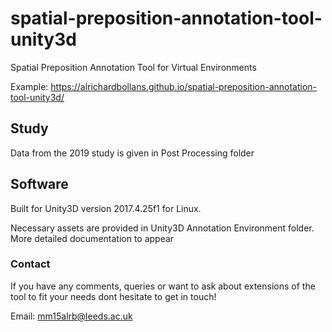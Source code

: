 # spatial-preposition-annotation-tool-unity3d
Spatial Preposition Annotation Tool for Virtual Environments

Example: https://alrichardbollans.github.io/spatial-preposition-annotation-tool-unity3d/

## Study

Data from the 2019 study is given in Post Processing folder

## Software

Built for Unity3D version 2017.4.25f1 for Linux.

Necessary assets are provided in Unity3D Annotation Environment folder. More detailed documentation to appear

### Contact
If you have any comments, queries or want to ask about extensions of the tool to fit your needs dont hesitate to get in touch!

Email: mm15alrb@leeds.ac.uk

